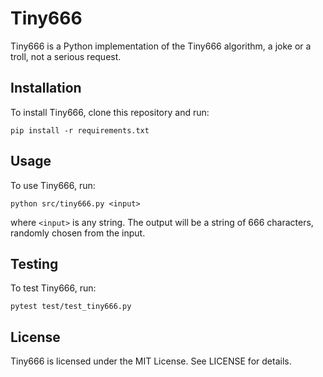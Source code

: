 # Tiny666

Tiny666 is a Python implementation of the Tiny666 algorithm, a joke or a troll, not a serious request.

## Installation

To install Tiny666, clone this repository and run:

```
pip install -r requirements.txt
```

## Usage

To use Tiny666, run:

```
python src/tiny666.py <input>
```

where `<input>` is any string. The output will be a string of 666 characters, randomly chosen from the input.

## Testing

To test Tiny666, run:

```
pytest test/test_tiny666.py
```

## License

Tiny666 is licensed under the MIT License. See LICENSE for details.
